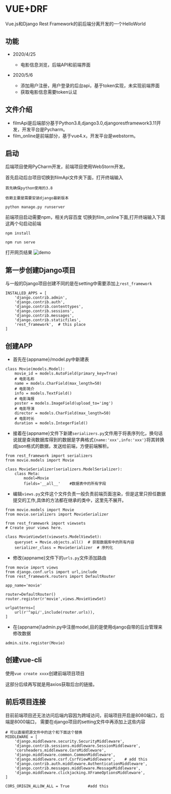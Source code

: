 # VUE+DRF
Vue.js和Django Rest Framework的前后端分离开发的一个HelloWorld


## 功能
+ 2020/4/25
  + 电影信息浏览，后端API和前端界面

+ 2020/5/6
  + 添加用户注册，用户登录的后台api，基于token实现，未实现前端界面
  + 获取电影信息需要token认证 




## 文件介绍

+ filmApi是后端部分基于Python3.8,django3.0,djangorestframework3.11开发，开发平台是Pycharm。
+ film_online是前端部分，基于vue4.x，开发平台是webstorm。

## 启动

后端项目使用PyCharm开发，前端项目使用WebStorm开发。

首先启动后台项目切换到filmApi文件夹下面，打开终端输入
```
首先确保python使用的3.8

依赖主要是需要安装django最新版本

python manage.py runserver
```

前端项目启动需要npm，相关内容百度
切换到film_online下面,打开终端输入下面这两个句启动前端
```
npm install

npm run serve
```

打开网页结果
![demo](https://user-images.githubusercontent.com/36192496/79883658-c9f32400-8426-11ea-8665-5c8d081312ee.jpg)


## 第一步创建Django项目
与一般的Django项目创建不同的是在setting中需要添加上`rest_framework`

```
INSTALLED_APPS = [
    'django.contrib.admin',
    'django.contrib.auth',
    'django.contrib.contenttypes',
    'django.contrib.sessions',
    'django.contrib.messages',
    'django.contrib.staticfiles',
    'rest_framework',  # this place
]
```

##  创建APP

+ 首先在{appname}/model.py中新建表

```
class Movie(models.Model):
    movie_id = models.AutoField(primary_key=True)
    # 电影名称
    name = models.CharField(max_length=50)
    # 电影简介
    info = models.TextField()
    # 电影海报
    poster = models.ImageField(upload_to='img')
    # 电影导演
    director = models.CharField(max_length=50)
    # 电影时长
    duration = models.IntegerField()
```
+ 接着在{appname}文件下新建`serializers.py`文件用于将表序列化，换句话说就是查询数据库得到的数据是字典格式`{name:'xxx',info:'xxx'}`将其转换成json格式的数据，发送给前端，方便前端解析。

```
from rest_framework import serializers
from movie.models import Movie

class MovieSerializer(serializers.ModelSerializer):
    class Meta:
        model=Movie
        fields='__all__'    #数据表中的所有字段
```

+ 编辑`views.py`文件这个文件负责一般负责前端页面渲染，但是这里只担任数据提交的工作,具体的方法都在继承的类中，这里先不展开。

```
from movie.models import Movie
from movie.serializers import MovieSerializer

from rest_framework import viewsets
# Create your views here.

class MovieViewSet(viewsets.ModelViewSet):
    queryset = Movie.objects.all()  # 获取数据库中的所有内容
    serializer_class = MovieSerializer  # 序列化
```

+ 修改{appname}文件下的`urls.py`文件添加路由

```
from movie import views
from django.conf.urls import url,include
from rest_framework.routers import DefaultRouter

app_name='movie'

router=DefaultRouter()
router.register(r'movie',views.MovieViewSet)

urlpatterns=[
    url(r'^api/',include(router.urls)),
]
```

+ 在{appname}\admin.py中注册model,目的是使用django自带的后台管理来修改数据
```
admin.site.register(Movie)
```

## 创建vue-cli

使用`vue create xxxx`创建前端项目项目

这部分后续再写就是用axios获取后台的链接。


## 前后项目连接

目前前端项目还无法访问后端内容因为跨域访问，前端项目开启是8080端口，后端是8000端口，
需要在django项目的setting文件中再添加上这些内容

```
# 可以直接把源文件中的这个和下面这个替换
MIDDLEWARE = [
    'django.middleware.security.SecurityMiddleware',
    'django.contrib.sessions.middleware.SessionMiddleware',
    'corsheaders.middleware.CorsMiddleware',
    'django.middleware.common.CommonMiddleware',
    'django.middleware.csrf.CsrfViewMiddleware',    # add this
    'django.contrib.auth.middleware.AuthenticationMiddleware',
    'django.contrib.messages.middleware.MessageMiddleware',
    'django.middleware.clickjacking.XFrameOptionsMiddleware',
]

CORS_ORIGIN_ALLOW_ALL = True        #add this

```